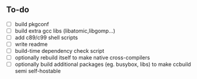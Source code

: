 ## To-do
- [ ] build pkgconf
- [ ] build extra gcc libs (libatomic,libgomp...)
- [ ] add c89/c99 shell scripts
- [ ] write readme
- [ ] build-time dependency check script
- [ ] optionally rebuild itself to make native cross-compilers
- [ ] optionally build additional packages (eg. busybox, libs) to make ccbuild semi self-hostable
